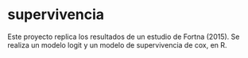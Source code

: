 # supervivencia
Este proyecto replica los resultados de un estudio de Fortna (2015). Se realiza un modelo logit y un modelo de supervivencia de cox, en R. 
